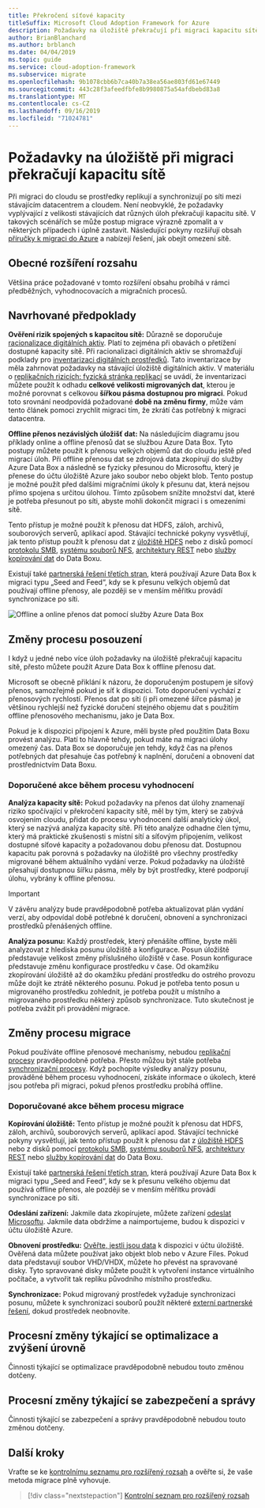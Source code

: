 ```yaml
---
title: Překročení síťové kapacity
titleSuffix: Microsoft Cloud Adoption Framework for Azure
description: Požadavky na úložiště překračují při migraci kapacitu sítě.
author: BrianBlanchard
ms.author: brblanch
ms.date: 04/04/2019
ms.topic: guide
ms.service: cloud-adoption-framework
ms.subservice: migrate
ms.openlocfilehash: 9b1078cbb6b7ca40b7a38ea56ae803fd61e67449
ms.sourcegitcommit: 443c28f3afeedfbfe8b9980875a54afdbebd83a8
ms.translationtype: MT
ms.contentlocale: cs-CZ
ms.lasthandoff: 09/16/2019
ms.locfileid: "71024781"
---
```

# <a name="storage-requirements-exceed-network-capacity-during-a-migration-effort"></a>Požadavky na úložiště při migraci překračují kapacitu sítě

Při migraci do cloudu se prostředky replikují a synchronizují po síti mezi stávajícím datacentrem a cloudem. Není neobvyklé, že požadavky vyplývající z velikosti stávajících dat různých úloh překračují kapacitu sítě. V takových scénářích se může postup migrace výrazně zpomalit a v některých případech i úplně zastavit. Následující pokyny rozšiřují obsah [příručky k migraci do Azure](../azure-migration-guide/index.md) a nabízejí řešení, jak obejít omezení sítě.

## <a name="general-scope-expansion"></a>Obecné rozšíření rozsahu

Většina práce požadované v tomto rozšíření obsahu probíhá v rámci předběžných, vyhodnocovacích a migračních procesů.

## <a name="suggested-prerequisites"></a>Navrhované předpoklady

**Ověření rizik spojených s kapacitou sítě:** Důrazně se doporučuje [racionalizace digitálních aktiv](../../digital-estate/rationalize.md). Platí to zejména při obavách o přetížení dostupné kapacity sítě. Při racionalizaci digitálních aktiv se shromažďují podklady pro [inventarizaci digitálních prostředků](../../digital-estate/inventory.md). Tato inventarizace by měla zahrnovat požadavky na stávající úložiště digitálních aktiv. V materiálu o [replikačních rizicích: fyzická stránka replikací](../migration-considerations/migrate/replicate.md#replication-risks---physics-of-replication) se uvádí, že inventarizaci můžete použít k odhadu **celkové velikosti migrovaných dat**, kterou je možné porovnat s celkovou **šířkou pásma dostupnou pro migraci**. Pokud toto srovnání neodpovídá požadované **době na změnu firmy**, může vám tento článek pomoci zrychlit migraci tím, že zkrátí čas potřebný k migraci datacentra.

**Offline přenos nezávislých úložišť dat:** Na následujícím diagramu jsou příklady online a offline přenosů dat se službou Azure Data Box. Tyto postupy můžete použít k přenosu velkých objemů dat do cloudu ještě před migrací úloh. Při offline přenosu dat se zdrojová data zkopírují do služby Azure Data Box a následně se fyzicky přesunou do Microsoftu, který je přenese do účtu úložiště Azure jako soubor nebo objekt blob. Tento postup je možné použít před dalšími migračními úkoly k přesunu dat, která nejsou přímo spojena s určitou úlohou. Tímto způsobem snížíte množství dat, které je potřeba přesunout po síti, abyste mohli dokončit migraci i s omezeními sítě.

Tento přístup je možné použít k přenosu dat HDFS, záloh, archivů, souborových serverů, aplikací apod. Stávající technické pokyny vysvětlují, jak tento přístup použít k přenosu dat z [úložiště HDFS](https://docs.microsoft.com/azure/storage/blobs/data-lake-storage-migrate-on-premises-hdfs-cluster) nebo z disků pomocí [protokolu SMB](https://docs.microsoft.com/azure/databox/data-box-deploy-copy-data), [systému souborů NFS](https://docs.microsoft.com/azure/databox/data-box-deploy-copy-data-via-nfs), [architektury REST](https://docs.microsoft.com/azure/databox/data-box-deploy-copy-data-via-rest) nebo [služby kopírování dat](https://docs.microsoft.com/azure/databox/data-box-deploy-copy-data-via-copy-service) do Data Boxu.

Existují také [partnerská řešení třetích stran](https://azuremarketplace.microsoft.com/campaigns/databox/azure-data-box), která používají Azure Data Box k migraci typu „Seed and Feed“, kdy se k přesunu velkých objemů dat používají offline přenosy, ale později se v menším měřítku provádí synchronizace po síti.

![Offline a online přenos dat pomocí služby Azure Data Box](../../_images/migrate/databox.png)

## <a name="assess-process-changes"></a>Změny procesu posouzení

I když u jedné nebo více úloh požadavky na úložiště překračují kapacitu sítě, přesto můžete použít Azure Data Box k offline přenosu dat.

Microsoft se obecně přiklání k názoru, že doporučeným postupem je síťový přenos, samozřejmě pokud je síť k dispozici. Toto doporučení vychází z přenosových rychlostí. Přenos dat po síti (i při omezené šířce pásma) je většinou rychlejší než fyzické doručení stejného objemu dat s použitím offline přenosového mechanismu, jako je Data Box.

Pokud je k dispozici připojení k Azure, měli byste před použitím Data Boxu provést analýzu. Platí to hlavně tehdy, pokud máte na migraci úlohy omezený čas. Data Box se doporučuje jen tehdy, když čas na přenos potřebných dat přesahuje čas potřebný k naplnění, doručení a obnovení dat prostřednictvím Data Boxu.

### <a name="suggested-action-during-the-assess-process"></a>Doporučené akce během procesu vyhodnocení

**Analýza kapacity sítě:** Pokud požadavky na přenos dat úlohy znamenají riziko spočívající v překročení kapacity sítě, měl by tým, který se zabývá osvojením cloudu, přidat do procesu vyhodnocení další analytický úkol, který se nazývá analýza kapacity sítě. Při této analýze odhadne člen týmu, který má praktické zkušenosti s místní sítí a síťovým připojením, velikost dostupné síťové kapacity a požadovanou dobu přenosu dat. Dostupnou kapacitu pak porovná s požadavky na úložiště pro všechny prostředky migrované během aktuálního vydání verze. Pokud požadavky na úložiště přesahují dostupnou šířku pásma, měly by být prostředky, které podporují úlohu, vybrány k offline přenosu.

> [!IMPORTANT]
> V závěru analýzy bude pravděpodobně potřeba aktualizovat plán vydání verzí, aby odpovídal době potřebné k doručení, obnovení a synchronizaci prostředků přenášených offline.

**Analýza posunu:** Každý prostředek, který přenášíte offline, byste měli analyzovat z hlediska posunu úložiště a konfigurace. Posun úložiště představuje velikost změny příslušného úložiště v čase. Posun konfigurace představuje změnu konfigurace prostředku v čase. Od okamžiku zkopírování úložiště až do okamžiku předání prostředku do ostrého provozu může dojít ke ztrátě některého posunu. Pokud je potřeba tento posun u migrovaného prostředku zohlednit, je potřeba použít u místního a migrovaného prostředku některý způsob synchronizace. Tuto skutečnost je potřeba zvážit při provádění migrace.

## <a name="migrate-process-changes"></a>Změny procesu migrace

Pokud používáte offline přenosové mechanismy, nebudou [replikační procesy](../migration-considerations/migrate/replicate.md) pravděpodobně potřeba. Přesto můžou být stále potřeba [synchronizační procesy](../migration-considerations/migrate/replicate.md). Když pochopíte výsledky analýzy posunu, prováděné během procesu vyhodnocení, získáte informace o úkolech, které jsou potřeba při migraci, pokud přenos prostředku probíhá offline.

### <a name="suggested-action-during-the-migrate-process"></a>Doporučované akce během procesu migrace

**Kopírování úložiště:** Tento přístup je možné použít k přenosu dat HDFS, záloh, archivů, souborových serverů, aplikací apod. Stávající technické pokyny vysvětlují, jak tento přístup použít k přenosu dat z [úložiště HDFS](https://docs.microsoft.com/azure/storage/blobs/data-lake-storage-migrate-on-premises-hdfs-cluster) nebo z disků pomocí [protokolu SMB](https://docs.microsoft.com/azure/databox/data-box-deploy-copy-data), [systému souborů NFS](https://docs.microsoft.com/azure/databox/data-box-deploy-copy-data-via-nfs), [architektury REST](https://docs.microsoft.com/azure/databox/data-box-deploy-copy-data-via-rest) nebo [služby kopírování dat](https://docs.microsoft.com/azure/databox/data-box-deploy-copy-data-via-copy-service) do Data Boxu.

Existují také [partnerská řešení třetích stran](https://azuremarketplace.microsoft.com/campaigns/databox/azure-data-box), která používají Azure Data Box k migraci typu „Seed and Feed“, kdy se k přesunu velkého objemu dat používá offline přenos, ale později se v menším měřítku provádí synchronizace po síti.

**Odeslání zařízení:** Jakmile data zkopírujete, můžete zařízení [odeslat Microsoftu](https://docs.microsoft.com/azure/databox/data-box-deploy-picked-up). Jakmile data obdržíme a naimportujeme, budou k dispozici v účtu úložiště Azure.

**Obnovení prostředku:** [Ověřte, jestli jsou data](https://docs.microsoft.com/azure/databox/data-box-deploy-picked-up#verify-data-upload-to-azure) k dispozici v účtu úložiště. Ověřená data můžete používat jako objekt blob nebo v Azure Files. Pokud data představují soubor VHD/VHDX, můžete ho převést na spravované disky. Tyto spravované disky můžete použít k vytvoření instance virtuálního počítače, a vytvořit tak repliku původního místního prostředku.

**Synchronizace:** Pokud migrovaný prostředek vyžaduje synchronizaci posunu, můžete k synchronizaci souborů použít některé [externí partnerské řešení](https://azuremarketplace.microsoft.com/campaigns/databox/azure-data-box), dokud prostředek neobnovíte.

## <a name="optimize-and-promote-process-changes"></a>Procesní změny týkající se optimalizace a zvýšení úrovně

Činnosti týkající se optimalizace pravděpodobně nebudou touto změnou dotčeny.

## <a name="secure-and-manage-process-changes"></a>Procesní změny týkající se zabezpečení a správy

Činnosti týkající se zabezpečení a správy pravděpodobně nebudou touto změnou dotčeny.

## <a name="next-steps"></a>Další kroky

Vraťte se ke [kontrolnímu seznamu pro rozšířený rozsah](./index.md) a ověřte si, že vaše metoda migrace plně vyhovuje.

> [!div class="nextstepaction"]
> [Kontrolní seznam pro rozšířený rozsah](./index.md)
